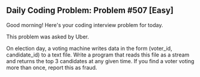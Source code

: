 ## Daily Coding Problem: Problem #507 [Easy]

Good morning! Here's your coding interview problem for today.

This problem was asked by Uber.

On election day, a voting machine writes data in the form (voter_id, candidate_id) to a text file. Write a program that reads this file as a stream and returns the top 3 candidates at any given time. If you find a voter voting more than once, report this as fraud.

